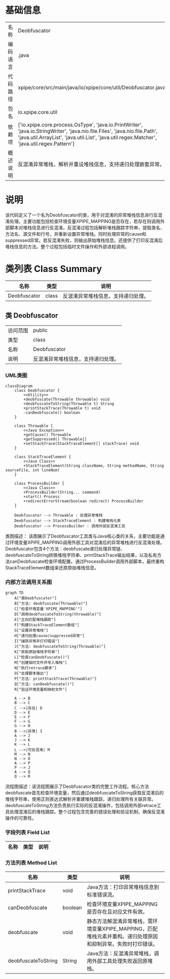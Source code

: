 # 基础信息

|      |      |
|------|------|
| 名称 | Deobfuscator |
| 编码语言 | .java |
| 代码路径 | xpipe/core/src/main/java/io/xpipe/core/util/Deobfuscator.java |
| 包名 | io.xpipe.core.util |
| 依赖项 | ['io.xpipe.core.process.OsType', 'java.io.PrintWriter', 'java.io.StringWriter', 'java.nio.file.Files', 'java.nio.file.Path', 'java.util.ArrayList', 'java.util.List', 'java.util.regex.Matcher', 'java.util.regex.Pattern'] |
| 概述说明 | 反混淆异常堆栈，解析并重设堆栈信息，支持递归处理嵌套异常。 |

# 说明

该代码定义了一个名为Deobfuscator的类，用于对混淆的异常堆栈信息进行反混淆处理。主要功能包括检查环境变量XPIPE_MAPPING是否存在，若存在则调用外部脚本对堆栈信息进行反混淆。反混淆过程包括解析堆栈跟踪字符串，提取类名、方法名、源文件和行号，并重新设置异常堆栈。同时处理异常的cause和suppressed异常。若反混淆失败，则输出原始堆栈信息。还提供了打印反混淆后堆栈信息的方法。整个过程包括临时文件操作和外部进程调用。

# 类列表 Class Summary

| 名称   | 类型  | 说明 |
|-------|------|-------------|
| Deobfuscator | class | 反混淆异常堆栈信息，支持递归处理。 |



## 类 Deobfuscator

|      |      |
|------|------|
| 访问范围 | public |
| 类型 | class |
| 名称 | Deobfuscator |
| 说明 | 反混淆异常堆栈信息，支持递归处理。 |


### UML类图

```mermaid
classDiagram
    class Deobfuscator {
        <<Utility>>
        +deobfuscate(Throwable throwable) void
        +deobfuscateToString(Throwable t) String
        +printStackTrace(Throwable t) void
        -canDeobfuscate() boolean
    }

    class Throwable {
        <<Java Exception>>
        +getCause() Throwable
        +getSuppressed() Throwable[]
        +setStackTrace(StackTraceElement[] stackTrace) void
    }

    class StackTraceElement {
        <<Java Class>>
        +StackTraceElement(String className, String methodName, String sourceFile, int lineNum)
    }

    class ProcessBuilder {
        <<Java Class>>
        +ProcessBuilder(String... command)
        +start() Process
        +redirectErrorStream(boolean redirect) ProcessBuilder
    }

    Deobfuscator --> Throwable : 处理异常堆栈
    Deobfuscator --> StackTraceElement : 构建堆栈元素
    Deobfuscator --> ProcessBuilder : 调用外部反混淆工具
```

类图描述：
该图展示了Deobfuscator工具类与Java核心类的关系，主要功能是通过环境变量XPIPE_MAPPING调用外部工具对混淆后的异常堆栈进行反混淆处理。Deobfuscator包含4个方法：deobfuscate递归处理异常链、deobfuscateToString转换堆栈字符串、printStackTrace输出结果，以及私有方法canDeobfuscate检查环境配置。通过ProcessBuilder调用外部脚本，最终重构StackTraceElement数组来还原原始堆栈信息。


### 内部方法调用关系图

```mermaid
graph TD
    A["类Deobfuscator"]
    B["方法: deobfuscate(Throwable)"]
    C["检查环境变量'XPIPE_MAPPING'"]
    D["调用deobfuscateToString(throwable)"]
    E["正则匹配堆栈跟踪"]
    F["构建StackTraceElement数组"]
    G["设置异常堆栈"]
    H["递归处理cause/suppressed异常"]
    I["捕获异常并打印错误"]
    J["方法: deobfuscateToString(Throwable)"]
    K["获取原始堆栈字符串"]
    L["检查canDeobfuscate()"]
    M["创建临时文件并写入堆栈"]
    N["执行retrace脚本"]
    O["处理脚本输出"]
    P["方法: printStackTrace(Throwable)"]
    Q["方法: canDeobfuscate()"]
    R["验证环境变量和映射文件"]

    A --> B
    B --> C
    C -->|存在| D
    D --> E
    E --> F
    F --> G
    G --> H
    B -->|异常| I
    A --> J
    J --> K
    K --> L
    L -->|可反混淆| M
    M --> N
    N --> O
    A --> P
    P --> J
    A --> Q
    Q --> R
```

流程图描述：该流程图展示了Deobfuscator类的完整工作流程。核心方法deobfuscate首先检查环境变量，然后通过deobfuscateToString获取反混淆后的堆栈字符串，使用正则表达式解析并重建堆栈跟踪，递归处理所有关联异常。deobfuscateToString方法负责执行实际的反混淆操作，包括调用外部retrace工具处理混淆后的堆栈跟踪。整个过程包含完善的错误处理和验证机制，确保反混淆操作的可靠性。

### 字段列表 Field List

| 名称  | 类型  | 说明 |
|-------|-------|------|

### 方法列表 Method List

| 名称  | 类型  | 说明 |
|-------|-------|------|
| printStackTrace | void | Java方法：打印异常堆栈信息到标准错误流。 |
| canDeobfuscate | boolean | 检查环境变量XPIPE_MAPPING是否存在且对应文件有效。 |
| deobfuscate | void | 静态方法解混淆异常堆栈，需环境变量XPIPE_MAPPING，匹配堆栈元素并重构。递归处理原因和抑制异常。失败时打印错误。 |
| deobfuscateToString | String | Java方法：反混淆异常堆栈，调用外部工具处理失败返回原堆栈。 |




